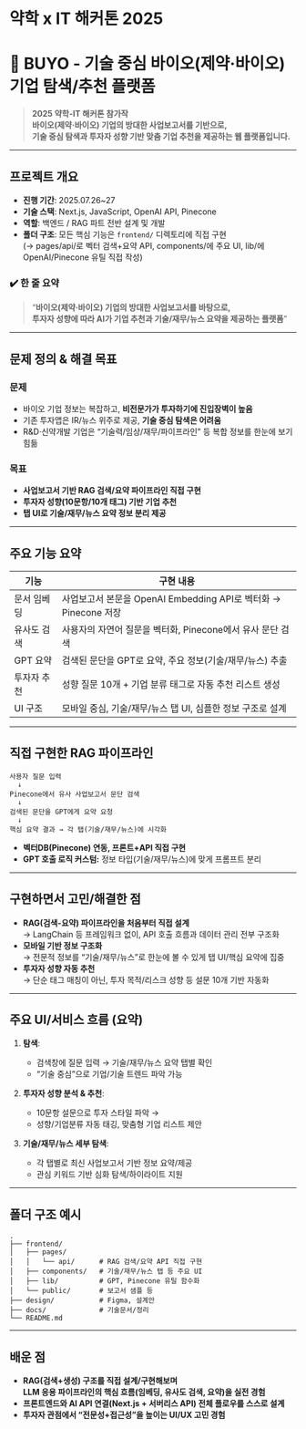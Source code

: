 # 약학 x IT 해커톤 2025

# 💊 BUYO - 기술 중심 바이오(제약·바이오) 기업 탐색/추천 플랫폼

> **2025 약학-IT 해커톤 참가작**  
> **바이오(제약·바이오) 기업의 방대한 사업보고서를 기반으로,  
> 기술 중심 탐색과 투자자 성향 기반 맞춤 기업 추천을 제공하는 웹 플랫폼입니다.**

---

## 프로젝트 개요

- **진행 기간**: 2025.07.26~27
- **기술 스택**: Next.js, JavaScript, OpenAI API, Pinecone 
- **역할**: 백엔드 / RAG 파트 전반 설계 및 개발
- **폴더 구조**: 모든 핵심 기능은 `frontend/` 디렉토리에 직접 구현  
  (→ pages/api/로 벡터 검색+요약 API, components/에 주요 UI, lib/에 OpenAI/Pinecone 유틸 직접 작성)

### ✔️ 한 줄 요약  
> “**바이오(제약·바이오) 기업의 방대한 사업보고서를 바탕으로,  
> 투자자 성향에 따라 AI가 기업 추천과 기술/재무/뉴스 요약을 제공하는 플랫폼**”

---

## 문제 정의 & 해결 목표

### 문제

- 바이오 기업 정보는 복잡하고, **비전문가가 투자하기에 진입장벽이 높음**
- 기존 투자앱은 IR/뉴스 위주로 제공, **기술 중심 탐색은 어려움**
- R&D·신약개발 기업은 “기술력/임상/재무/파이프라인” 등 복합 정보를 한눈에 보기 힘듦

### 목표

- **사업보고서 기반 RAG 검색/요약 파이프라인 직접 구현**
- **투자자 성향(10문항/10개 태그) 기반 기업 추천**
- **탭 UI로 기술/재무/뉴스 요약 정보 분리 제공**

---

## 주요 기능 요약

| 기능 | 구현 내용 |
|------|-----------|
| 문서 임베딩 | 사업보고서 본문을 OpenAI Embedding API로 벡터화 → Pinecone 저장 |
| 유사도 검색 | 사용자의 자연어 질문을 벡터화, Pinecone에서 유사 문단 검색 |
| GPT 요약 | 검색된 문단을 GPT로 요약, 주요 정보(기술/재무/뉴스) 추출 |
| 투자자 추천 | 성향 질문 10개 + 기업 분류 태그로 자동 추천 리스트 생성 |
| UI 구조 | 모바일 중심, 기술/재무/뉴스 탭 UI, 심플한 정보 구조로 설계 |

---

## 직접 구현한 RAG 파이프라인

```plaintext
사용자 질문 입력
  ↓
Pinecone에서 유사 사업보고서 문단 검색
  ↓
검색된 문단을 GPT에게 요약 요청
  ↓
핵심 요약 결과 → 각 탭(기술/재무/뉴스)에 시각화
```

- **벡터DB(Pinecone) 연동, 프론트+API 직접 구현**  
- **GPT 호출 로직 커스텀:** 정보 타입(기술/재무/뉴스)에 맞게 프롬프트 분리

---

## 구현하면서 고민/해결한 점

- **RAG(검색-요약) 파이프라인을 처음부터 직접 설계**  
  → LangChain 등 프레임워크 없이, API 호출 흐름과 데이터 관리 전부 구조화
- **모바일 기반 정보 구조화**  
  → 전문적 정보를 “기술/재무/뉴스”로 한눈에 볼 수 있게 탭 UI/핵심 요약에 집중
- **투자자 성향 자동 추천**  
  → 단순 태그 매칭이 아닌, 투자 목적/리스크 성향 등 설문 10개 기반 자동화

---

## 주요 UI/서비스 흐름 (요약)

1. **탐색**:  
   - 검색창에 질문 입력 → 기술/재무/뉴스 요약 탭별 확인  
   - “기술 중심”으로 기업/기술 트렌드 파악 가능

2. **투자자 성향 분석 & 추천**:  
   - 10문항 설문으로 투자 스타일 파악 →  
   - 성향/기업분류 자동 태깅, 맞춤형 기업 리스트 제안

3. **기술/재무/뉴스 세부 탐색**:  
   - 각 탭별로 최신 사업보고서 기반 정보 요약/제공  
   - 관심 키워드 기반 심화 탐색/하이라이트 지원

---

## 폴더 구조 예시

```
.
├── frontend/
│   ├── pages/
│   │   └── api/      # RAG 검색/요약 API 직접 구현
│   ├── components/   # 기술/재무/뉴스 탭 등 주요 UI
│   ├── lib/          # GPT, Pinecone 유틸 함수화
│   └── public/       # 보고서 샘플 등
├── design/           # Figma, 설계안
├── docs/             # 기술문서/정리
└── README.md
```

---

## 배운 점

- **RAG(검색+생성) 구조를 직접 설계/구현해보며  
  LLM 응용 파이프라인의 핵심 흐름(임베딩, 유사도 검색, 요약)을 실전 경험**
- **프론트엔드와 AI API 연결(Next.js + 서버리스 API) 전체 플로우를 스스로 설계**
- **투자자 관점에서 “전문성+접근성”을 높이는 UI/UX 고민 경험**



